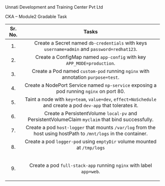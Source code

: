 Unnati Development and Training Center Pvt Ltd

CKA – Module2 Gradable Task

|**Sr. No.**|**Tasks**|
| :-: | :-: |
|1\.|Create a Secret named `db-credentials` with keys `username=admin` and `password=redhat123`.|
|2\.|Create a ConfigMap named `app-config` with key `APP_MODE=production`.|
|3\.|Create a Pod named `custom-pod` running `nginx` with annotation `purpose=test`.|
|4\.|Create a NodePort Service named `np-service` exposing a pod running `nginx` on port 80.|
|5\.|Taint a node with `key=team`, `value=dev`, `effect=NoSchedule` and create a pod `dev-app` that tolerates it.|
|6\.|Create a PersistentVolume `local-pv` and PersistentVolumeClaim `myclaim` that bind successfully.|
|7\.|Create a pod `host-logger` that mounts `/var/log` from the host using hostPath to `/mnt/logs` in the container.|
|8\.|Create a pod `logger-pod` using `emptyDir` volume mounted at `/tmp/logs`</p>|
|9\.|<p>Create a pod `full-stack-app` running `nginx` with label `app=web`.</p>|



